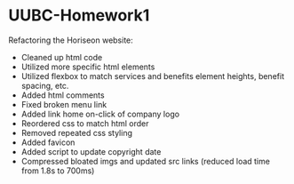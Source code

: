 # UUBC-Homework1
Refactoring the Horiseon website:

- Cleaned up html code
- Utilized more specific html elements
- Utilized flexbox to match services and benefits element heights, benefit spacing, etc.
- Added html comments
- Fixed broken menu link
- Added link home on-click of company logo
- Reordered css to match html order
- Removed repeated css styling
- Added favicon
- Added script to update copyright date
- Compressed bloated imgs and updated src links (reduced load time from 1.8s to 700ms)

